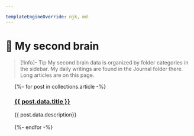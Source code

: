 ```yaml
---

templateEngineOverride: njk, md
---
```


# 🧠 My second brain


> [!info]- Tip
> My second brain data is organized by folder categories in the sidebar. My daily writings are found in the Journal folder there. Long articles are on this page.


<ul>
{%- for post in collections.article -%}
  <h3><a href="{{post.url}}">{{ post.data.title }}</a></h3>{{ post.data.description}}
  </br></br>
{%- endfor -%}
</ul>



